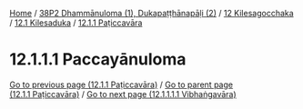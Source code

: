 
[Home](/) / [38P2 Dhammānuloma (1), Dukapaṭṭhānapāḷi (2)](../../../../38P2.md) / [12 Kilesagocchaka](../../../12.md) / [12.1 Kilesaduka](../../12.1.md) / [12.1.1 Paṭiccavāra](../12.1.1.md)

# 12.1.1.1 Paccayānuloma


[Go to previous page (12.1.1 Paṭiccavāra)](../12.1.1.md) / [Go to parent page (12.1.1 Paṭiccavāra)](../12.1.1.md) / [Go to next page (12.1.1.1.1 Vibhaṅgavāra)](12.1.1.1/12.1.1.1.1.md)


